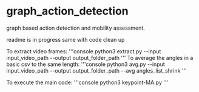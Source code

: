 # graph_action_detection
graph based action detection and mobility assessment.

readme is in progress same with code clean up

To extract video frames:
'''console
python3 extract.py --input input_video_path  --output output_folder_path
'''
To average the angles in a basic csv to the same length:
'''console
python3 avg.py --input input_video_path  --output output_folder_path --avg angles_list_shrink
'''

To execute the main code:
'''console
python3 keypoint-MA.py
'''
